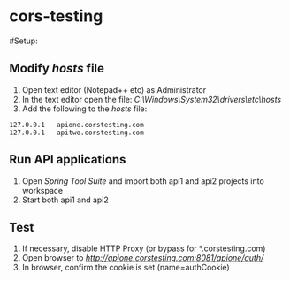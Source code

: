 # cors-testing

#Setup:
## Modify _hosts_ file
1. Open text editor (Notepad++ etc) as Administrator
2. In the text editor open the file: _C:\Windows\System32\drivers\etc\hosts_
3. Add the following to the _hosts_ file:
```
127.0.0.1	apione.corstesting.com
127.0.0.1	apitwo.corstesting.com
```

## Run API applications
1. Open _Spring Tool Suite_ and import both api1 and api2 projects into workspace
2. Start both api1 and api2


## Test
1. If necessary, disable HTTP Proxy (or bypass for *.corstesting.com)
2. Open browser to _http://apione.corstesting.com:8081/apione/auth/_
3. In browser, confirm the cookie is set (name=authCookie)